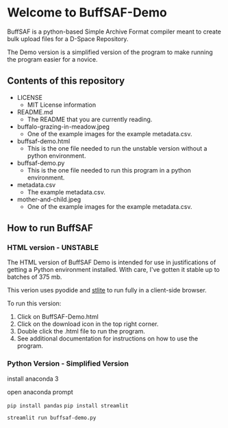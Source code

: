 # Welcome to BuffSAF-Demo

BuffSAF is a python-based Simple Archive Format compiler meant to create bulk upload files for a D-Space Repository.

The Demo version is a simplified version of the program to make running the program easier for a novice. 

## Contents of this repository
- LICENSE
    - MIT License information
- README.md
    - The README that you are currently reading.
- buffalo-grazing-in-meadow.jpeg
    - One of the example images for the example metadata.csv.
- buffsaf-demo.html
    - This is the one file needed to run the unstable version without a python environment. 
- buffsaf-demo.py
    - This is the one file needed to  run this program in a python environment.
- metadata.csv
    - The example metadata.csv.
- mother-and-child.jpeg
    - One of the example images for the example metadata.csv.



## How to run BuffSAF

### HTML version - UNSTABLE

The HTML version of BuffSAF Demo is intended for use in justifications of getting a Python environment installed. With care, I've gotten it stable up to batches of 375 mb. 

This verion uses pyodide and [stlite](https://github.com/whitphx/stlite) to run fully in a client-side browser. 

To run this version: 

1. Click on BuffSAF-Demo.html
2. Click on the download icon in the top right corner.
3. Double click the .html file to run the program.
4. See additional documentation for instructions on how to use the program.

### Python Version - Simplified Version
 
install anaconda 3

open anaconda prompt

`pip install pandas` 
`pip install streamlit` 

`streamlit run buffsaf-demo.py`
